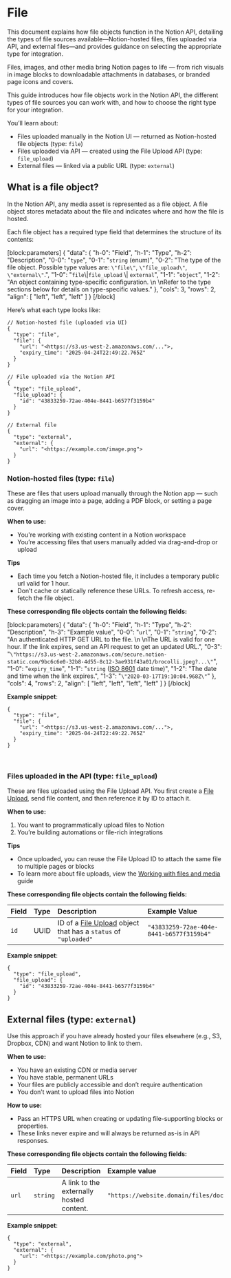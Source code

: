 # File

This document explains how file objects function in the Notion API, detailing the types of file sources available—Notion-hosted files, files uploaded via API, and external files—and provides guidance on selecting the appropriate type for integration.

Files, images, and other media bring Notion pages to life — from rich visuals in image blocks to downloadable attachments in databases, or branded page icons and covers.

This guide introduces how file objects work in the Notion API, the different types of file sources you can work with, and how to choose the right type for your integration.

You’ll learn about:

- Files uploaded manually in the Notion UI — returned as Notion-hosted file objects (type: `file`)
- Files uploaded via API — created using the File Upload API (type: `file_upload`)
- External files — linked via a public URL (type: `external`)

## What is a file object?

In the Notion API, any media asset is represented as a file object. A file object stores metadata about the file and indicates where and how the file is hosted.

Each file object has a required type field that determines the structure of its contents:

[block:parameters]
{
  "data": {
    "h-0": "Field",
    "h-1": "Type",
    "h-2": "Description",
    "0-0": "`type`",
    "0-1": "`string` (enum)",
    "0-2": "The type of the file object.  Possible type values are:  `\"file\"`, `\"file_upload\"`, `\"external\"`.",
    "1-0": "`file`\\|`file_upload`  \\| `external`",
    "1-1": "`object`",
    "1-2": "An object containing type-specific configuration.  \n  \nRefer to the type sections below for details on type-specific values."
  },
  "cols": 3,
  "rows": 2,
  "align": [
    "left",
    "left",
    "left"
  ]
}
[/block]


Here’s what each type looks like:

```Text javascript
// Notion-hosted file (uploaded via UI)  
{  
  "type": "file",  
  "file": {  
    "url": "<https://s3.us-west-2.amazonaws.com/...">,  
    "expiry_time": "2025-04-24T22:49:22.765Z"  
  }  
}

// File uploaded via the Notion API  
{  
  "type": "file_upload",  
  "file_upload": {  
    "id": "43833259-72ae-404e-8441-b6577f3159b4"  
  }  
}

// External file  
{  
  "type": "external",  
  "external": {  
    "url": "<https://example.com/image.png">  
  }  
}
```

### Notion-hosted files (type: `file`)

These are files that users upload manually through the Notion app — such as dragging an image into a page, adding a PDF block, or setting a page cover.

**When to use:**

- You're working with existing content in a Notion workspace
- You’re accessing files that users manually added via drag-and-drop or upload

**Tips**

- Each time you fetch a Notion-hosted file, it includes a temporary public url valid for 1 hour.
- Don’t cache or statically reference these URLs. To refresh access, re-fetch the file object.

**These corresponding file objects contain the following fields:**

[block:parameters]
{
  "data": {
    "h-0": "Field",
    "h-1": "Type",
    "h-2": "Description",
    "h-3": "Example value",
    "0-0": "`url`",
    "0-1": "`string`",
    "0-2": "An authenticated HTTP GET URL to the file.  \n  \nThe URL is valid for one hour. If the link expires, send an API request to get an updated URL.",
    "0-3": "`\"https://s3.us-west-2.amazonaws.com/secure.notion-static.com/9bc6c6e0-32b8-4d55-8c12-3ae931f43a01/brocolli.jpeg?...\"`",
    "1-0": "`expiry_time`",
    "1-1": "`string` ([ISO 8601](https://en.wikipedia.org/wiki/ISO_8601) date time)",
    "1-2": "The date and time when the link expires.",
    "1-3": "`\"2020-03-17T19:10:04.968Z\"`"
  },
  "cols": 4,
  "rows": 2,
  "align": [
    "left",
    "left",
    "left",
    "left"
  ]
}
[/block]


**Example snippet**:

```Text json
{  
  "type": "file",  
  "file": {  
    "url": "<https://s3.us-west-2.amazonaws.com/...">,  
    "expiry_time": "2025-04-24T22:49:22.765Z"  
  }  
}
```

<br />

### Files uploaded in the API (type: `file_upload`)

These are files uploaded using the File Upload API. You first create a [File Upload](ref:file-upload), send file content, and then reference it by ID to attach it.

**When to use:**

1. You want to programmatically upload files to Notion
2. You’re building automations or file-rich integrations

**Tips**

- Once uploaded, you can reuse the File Upload ID to attach the same file to multiple pages or blocks
- To learn more about file uploads, view the [Working with files and media](doc:working-with-files-and-media) guide

**These corresponding file objects contain the following fields:**

| Field | Type | Description                                                                       | Example Value                            |
| :---- | :--- | :-------------------------------------------------------------------------------- | :--------------------------------------- |
| `id`  | UUID | ID of a [File Upload](ref:file-upload) object that has a `status` of `"uploaded"` | `"43833259-72ae-404e-8441-b6577f3159b4"` |

**Example snippet**:

```Text json
{  
  "type": "file_upload",  
  "file_upload": {  
    "id": "43833259-72ae-404e-8441-b6577f3159b4"  
  }  
}
```

## External files (type: `external`)

Use this approach if you have already hosted your files elsewhere (e.g., S3, Dropbox, CDN) and want Notion to link to them.

**When to use:**

- You have an existing CDN or media server
- You have stable, permanent URLs
- Your files are publicly accessible and don’t require authentication
- You don’t want to upload files into Notion

**How to use:**

- Pass an HTTPS URL when creating or updating file-supporting blocks or properties.
- These links never expire and will always be returned as-is in API responses.

**These corresponding file objects contain the following fields:**

| Field | Type     | Description                              | Example value                            |
| :---- | :------- | :--------------------------------------- | :--------------------------------------- |
| `url` | `string` | A link to the externally hosted content. | `"https://website.domain/files/doc.txt"` |

**Example snippet**:

```Text json
{  
  "type": "external",  
  "external": {  
    "url": "<https://example.com/photo.png">  
  }  
}
```